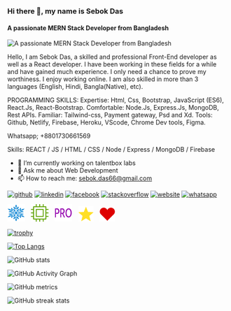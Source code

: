 ### Hi there 👋, my name is Sebok Das
#### A passionate MERN Stack Developer from Bangladesh
![A passionate MERN Stack Developer from Bangladesh](https://i.ibb.co/c6bTq8p/linkedinbanner.png)

Hello,
I am Sebok Das, a skilled and professional Front-End developer as well as a React developer. I have been working in these fields for a while and have gained much experience. I only need a chance to prove my worthiness. I enjoy working online. I am also skilled in more than 3 languages (English, Hindi, Bangla(Native), etc).

PROGRAMMING SKILLS:
Expertise: Html, Css, Bootstrap, JavaScript (ES6), React.Js, React-Bootstrap.
Comfortable: Node.Js, Express.Js, MongoDB, Rest APIs.
Familiar: Tailwind-css, Payment gateway, Psd and Xd.
Tools: Github, Netlify, Firebase, Heroku, VScode, Chrome Dev tools, Figma.

Whatsapp; +8801730661569

Skills:  REACT / JS / HTML / CSS / Node / Express / MongoDB / Firebase

- 🔭 I’m currently working on talentbox labs 
- 💬 Ask me about Web Development 
- 📫 How to reach me: sebok.das66@gmail.com 


[<img src='https://cdn.jsdelivr.net/npm/simple-icons@3.0.1/icons/github.svg' alt='github' height='40'>](https://github.com/sebokdas1)  [<img src='https://cdn.jsdelivr.net/npm/simple-icons@3.0.1/icons/linkedin.svg' alt='linkedin' height='40'>](https://www.linkedin.com/in/sebokdasbd/)  [<img src='https://cdn.jsdelivr.net/npm/simple-icons@3.0.1/icons/facebook.svg' alt='facebook' height='40'>](https://www.facebook.com/sebokdasbd)  [<img src='https://cdn.jsdelivr.net/npm/simple-icons@3.0.1/icons/stackoverflow.svg' alt='stackoverflow' height='40'>](https://stackoverflow.com/users/18894459)  [<img src='https://cdn.jsdelivr.net/npm/simple-icons@3.0.1/icons/icloud.svg' alt='website' height='40'>](https://sebokdas-33115.web.app/)  [<img src='https://cdn.jsdelivr.net/npm/simple-icons@3.0.1/icons/whatsapp.svg' alt='whatsapp' height='40'>](+8801730661569)  

<a href='https://archiveprogram.github.com/'><img src='https://raw.githubusercontent.com/acervenky/animated-github-badges/master/assets/acbadge.gif' width='40' height='40'></a> <a href='https://docs.github.com/en/developers'><img src='https://raw.githubusercontent.com/acervenky/animated-github-badges/master/assets/devbadge.gif' width='40' height='40'></a> <a href='https://github.com/pricing'><img src='https://raw.githubusercontent.com/acervenky/animated-github-badges/master/assets/pro.gif' width='40' height='40'></a> <a href='https://stars.github.com/'><img src='https://raw.githubusercontent.com/acervenky/animated-github-badges/master/assets/starbadge.gif' width='35' height='35'></a> <a href='https://docs.github.com/en/github/supporting-the-open-source-community-with-github-sponsors'><img src='https://raw.githubusercontent.com/acervenky/animated-github-badges/master/assets/sponsorbadge.gif' width='35' height='35'></a> 

[![trophy](https://github-profile-trophy.vercel.app/?username=sebokdas1)](https://github.com/ryo-ma/github-profile-trophy)

[![Top Langs](https://github-readme-stats.vercel.app/api/top-langs/?username=sebokdas1)](https://github.com/anuraghazra/github-readme-stats)

![GitHub stats](https://github-readme-stats.vercel.app/api?username=sebokdas1&show_icons=true&count_private=true)  

![GitHub Activity Graph](https://activity-graph.herokuapp.com/graph?username=sebokdas1)  

![GitHub metrics](https://metrics.lecoq.io/sebokdas1)  

![GitHub streak stats](https://github-readme-streak-stats.herokuapp.com/?user=sebokdas1)  

